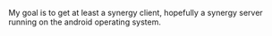 My goal is to get at least a synergy client, hopefully a synergy server running on the android operating system.